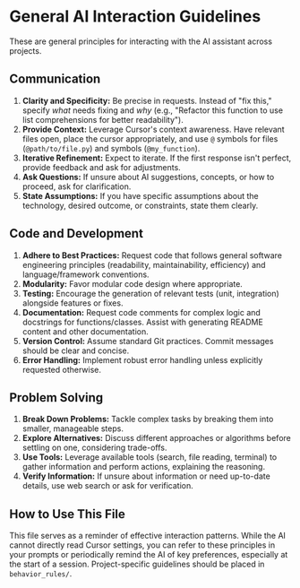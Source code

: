 # General AI Interaction Guidelines

These are general principles for interacting with the AI assistant across projects.

## Communication

1.  **Clarity and Specificity:** Be precise in requests. Instead of "fix this," specify *what* needs fixing and *why* (e.g., "Refactor this function to use list comprehensions for better readability").
2.  **Provide Context:** Leverage Cursor's context awareness. Have relevant files open, place the cursor appropriately, and use `@` symbols for files (`@path/to/file.py`) and symbols (`@my_function`).
3.  **Iterative Refinement:** Expect to iterate. If the first response isn't perfect, provide feedback and ask for adjustments.
4.  **Ask Questions:** If unsure about AI suggestions, concepts, or how to proceed, ask for clarification.
5.  **State Assumptions:** If you have specific assumptions about the technology, desired outcome, or constraints, state them clearly.

## Code and Development

1.  **Adhere to Best Practices:** Request code that follows general software engineering principles (readability, maintainability, efficiency) and language/framework conventions.
2.  **Modularity:** Favor modular code design where appropriate.
3.  **Testing:** Encourage the generation of relevant tests (unit, integration) alongside features or fixes.
4.  **Documentation:** Request code comments for complex logic and docstrings for functions/classes. Assist with generating README content and other documentation.
5.  **Version Control:** Assume standard Git practices. Commit messages should be clear and concise.
6.  **Error Handling:** Implement robust error handling unless explicitly requested otherwise.

## Problem Solving

1.  **Break Down Problems:** Tackle complex tasks by breaking them into smaller, manageable steps.
2.  **Explore Alternatives:** Discuss different approaches or algorithms before settling on one, considering trade-offs.
3.  **Use Tools:** Leverage available tools (search, file reading, terminal) to gather information and perform actions, explaining the reasoning.
4.  **Verify Information:** If unsure about information or need up-to-date details, use web search or ask for verification.

## How to Use This File

This file serves as a reminder of effective interaction patterns. While the AI cannot directly read Cursor settings, you can refer to these principles in your prompts or periodically remind the AI of key preferences, especially at the start of a session. Project-specific guidelines should be placed in `behavior_rules/`. 